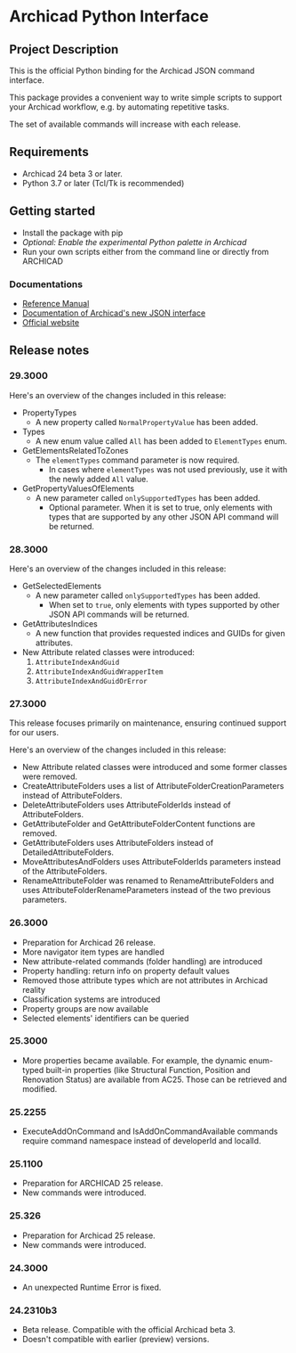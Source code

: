 # Archicad Python Interface

## Project Description

This is the official Python binding for the Archicad JSON command interface.

This package provides a convenient way to write simple scripts to support your Archicad workflow, e.g. by automating repetitive tasks.

The set of available commands will increase with each release.

## Requirements

* Archicad 24 beta 3 or later.
* Python 3.7 or later (Tcl/Tk is recommended)

## Getting started

* Install the package with pip
* *Optional: Enable the experimental Python palette in Archicad*
* Run your own scripts either from the command line or directly from ARCHICAD

### Documentations

* [Reference Manual](https://archicadapi.graphisoft.com/archicadPythonPackage/archicad.html)
* [Documentation of Archicad's new JSON interface](https://archicadapi.graphisoft.com/JSONInterfaceDocumentation/#Introduction)
* [Official website](https://graphisoft.com/downloads/python)

## Release notes

### 29.3000

Here's an overview of the changes included in this release:
* PropertyTypes
    - A new property called `NormalPropertyValue` has been added.
* Types
    - A new enum value called `All` has been added to `ElementTypes` enum.
* GetElementsRelatedToZones
    - The `elementTypes` command parameter is now required.
        - In cases where `elementTypes` was not used previously, use it with the newly added `All` value.
* GetPropertyValuesOfElements
    - A new parameter called `onlySupportedTypes` has been added.
        - Optional parameter. When it is set to true, only elements with types that are supported by any other JSON API command will be returned.

### 28.3000

Here's an overview of the changes included in this release:
* GetSelectedElements
    - A new parameter called `onlySupportedTypes` has been added.
        - When set to `true`, only elements with types supported by other JSON API commands will be returned.
* GetAttributesIndices
    - A new function that provides requested indices and GUIDs for given attributes.
* New Attribute related classes were introduced:
    1. `AttributeIndexAndGuid`
    2. `AttributeIndexAndGuidWrapperItem`
    3. `AttributeIndexAndGuidOrError`

### 27.3000

This release focuses primarily on maintenance, ensuring continued support for our users.

Here's an overview of the changes included in this release:
* New Attribute related classes were introduced and some former classes were removed.
* CreateAttributeFolders uses a list of AttributeFolderCreationParameters instead of AttributeFolders.
* DeleteAttributeFolders uses AttributeFolderIds instead of AttributeFolders.
* GetAttributeFolder and GetAttributeFolderContent functions are removed.
* GetAttributeFolders uses AttributeFolders instead of DetailedAttributeFolders.
* MoveAttributesAndFolders uses AttributeFolderIds parameters instead of the AttributeFolders.
* RenameAttributeFolder was renamed to RenameAttributeFolders and uses AttributeFolderRenameParameters instead of the two previous parameters.

### 26.3000

* Preparation for Archicad 26 release.
* More navigator item types are handled
* New attribute-related commands (folder handling) are introduced
* Property handling: return info on property default values
* Removed those attribute types which are not attributes in Archicad reality
* Classification systems are introduced
* Property groups are now available
* Selected elements' identifiers can be queried

### 25.3000

* More properties became available. For example, the dynamic enum-typed built-in properties (like Structural Function, Position and Renovation Status) are available from AC25. Those can be retrieved and modified.

### 25.2255

* ExecuteAddOnCommand and IsAddOnCommandAvailable commands require command namespace instead of developerId and localId.

### 25.1100

* Preparation for ARCHICAD 25 release.
* New commands were introduced.

### 25.326

* Preparation for Archicad 25 release.
* New commands were introduced.

### 24.3000

* An unexpected Runtime Error is fixed.

### 24.2310b3

* Beta release. Compatible with the official Archicad beta 3.
* Doesn't compatible with earlier (preview) versions.
